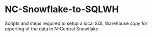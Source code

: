 # NC-Snowflake-to-SQLWH
Scripts and steps required to setup a local SQL Warehouse copy for reporting of the data in N-Central Snowflake
